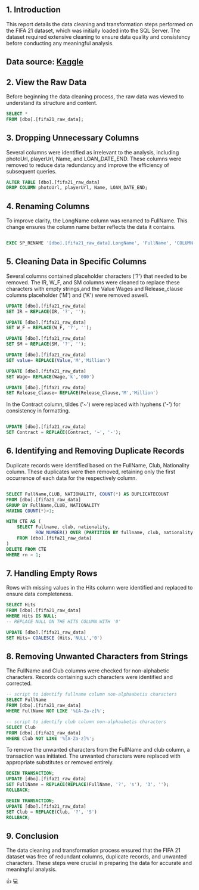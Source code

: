 ## 1. Introduction
This report details the data cleaning and transformation steps performed on the FIFA 21 dataset, which was initially loaded into the SQL Server. The dataset required extensive cleaning to ensure data quality and consistency before conducting any meaningful analysis.
## Data source: [Kaggle](https://www.kaggle.com/search)

## 2. View the Raw Data
Before beginning the data cleaning process, the raw data was viewed to understand its structure and content.

``` Sql
SELECT * 
FROM [dbo].[fifa21_raw_data];
```
## 3. Dropping Unnecessary Columns
Several columns were identified as irrelevant to the analysis, including photoUrl, playerUrl, Name, and LOAN_DATE_END. These columns were removed to reduce data redundancy and improve the efficiency of subsequent queries.

``` sql
ALTER TABLE [dbo].[fifa21_raw_data]
DROP COLUMN photoUrl, playerUrl, Name, LOAN_DATE_END;
```
## 4. Renaming Columns
To improve clarity, the LongName column was renamed to FullName. This change ensures the column name better reflects the data it contains.

```sql

EXEC SP_RENAME '[dbo].[fifa21_raw_data].LongName', 'FullName', 'COLUMN';
```
## 5. Cleaning Data in Specific Columns
Several columns contained placeholder characters ('?') that needed to be removed. The IR, W_F, and SM columns were cleaned to replace these characters with empty strings,and the Value Wages and Release_clause columns placeholder ('M') and ('K') were removed aswell.

```sql
UPDATE [dbo].[fifa21_raw_data]
SET IR = REPLACE(IR, '?', '');

UPDATE [dbo].[fifa21_raw_data]
SET W_F = REPLACE(W_F, '?', '');

UPDATE [dbo].[fifa21_raw_data]
SET SM = REPLACE(SM, '?', '');

UPDATE [dbo].[fifa21_raw_data]
SET value= REPLACE(Value,'M','Million')

UPDATE [dbo].[fifa21_raw_data]
SET Wage= REPLACE(Wage,'k','000')

UPDATE [dbo].[fifa21_raw_data]
SET Release_Clause= REPLACE(Release_Clause,'M','Million')
```

In the Contract column, tildes ('~') were replaced with hyphens ('-') for consistency in formatting.


```sql

UPDATE [dbo].[fifa21_raw_data]
SET Contract = REPLACE(Contract, '~', '-');
```

## 6. Identifying and Removing Duplicate Records
Duplicate records were identified based on the FullName, Club, Nationality column. These duplicates were then removed, retaining only the first occurrence of each data for the respectively column.

```sql

SELECT FullName,CLUB, NATIONALITY, COUNT(*) AS DUPLICATECOUNT
FROM [dbo].[fifa21_raw_data]
GROUP BY FullName,CLUB, NATIONALITY
HAVING COUNT(*)>1;

WITH CTE AS (
    SELECT Fullname, club, nationality,
           ROW_NUMBER() OVER (PARTITION BY fullname, club, nationality ORDER BY (SELECT NULL)) AS rn
    FROM [dbo].[fifa21_raw_data]
)
DELETE FROM CTE
WHERE rn > 1;

```
## 7. Handling Empty Rows
Rows with missing values in the Hits column were identified and replaced to ensure data completeness.

```sql
SELECT Hits
FROM [dbo].[fifa21_raw_data]
WHERE Hits IS NULL;
-- REPLACE NULL ON THE HITS COLUMN WITH '0'

UPDATE [dbo].[fifa21_raw_data]
SET Hits= COALESCE (Hits,'NULL','0')

```
## 8. Removing Unwanted Characters from Strings
The FullName and Club columns were checked for non-alphabetic characters. Records containing such characters were identified and corrected.

```sql
-- script to identify fullname column non-alphaabetis characters
SELECT FullName
FROM [dbo].[fifa21_raw_data]
WHERE FullName NOT LIKE '%[A-Za-z]%';

-- script to identify club column non-alphaabetis characters
SELECT Club
FROM [dbo].[fifa21_raw_data]
WHERE Club NOT LIKE '%[A-Za-z]%';
```
To remove the unwanted characters from the FullName and club column, a transaction was initiated. The unwanted characters were replaced with appropriate substitutes or removed entirely.

```sql
BEGIN TRANSACTION;
UPDATE [dbo].[fifa21_raw_data]
SET FullName = REPLACE(REPLACE(FullName, '?', 's'), '3', '');
ROLLBACK;

BEGIN TRANSACTION;
UPDATE [dbo].[fifa21_raw_data]
SET Club = REPLACE(Club, '?', 'S')
ROLLBACK;
```
## 9. Conclusion
The data cleaning and transformation process ensured that the FIFA 21 dataset was free of redundant columns, duplicate records, and unwanted characters. These steps were crucial in preparing the data for accurate and meaningful analysis.

👍
💻
